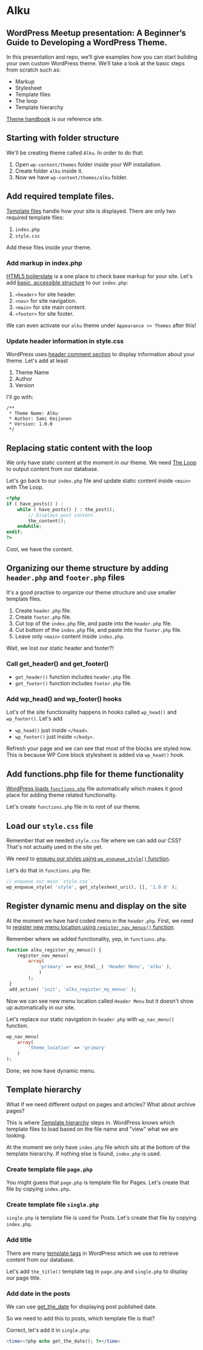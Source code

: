 # Alku

## WordPress Meetup presentation: A Beginner’s Guide to Developing a WordPress Theme.

In this presentation and repo, we’ll give examples how you can start building your own custom WordPress theme. We’ll take a look at the basic steps from scratch such as:

- Markup
- Stylesheet
- Template files
- The loop
- Template hierarchy

[Theme handbook](https://developer.wordpress.org/themes/getting-started/) is our reference site.

## Starting with folder structure

We'll be creating theme called `Alku`. In order to do that:

1. Open `wp-content/themes` folder inside your WP installation.
1. Create folder `alku` inside it.
1. Now we have `wp-content/themes/alku` folder.

## Add required template files.

[Template files](https://developer.wordpress.org/themes/basics/template-files/) handle how your site is displayed. There are only two required template files:

1. `index.php`
1. `style.css`

Add these files inside your theme.

### Add markup in index.php

[HTML5 boilerplate](https://github.com/h5bp/html5-boilerplate/blob/master/src/index.html) is a one place to check base markup for your site. Let's add
[basic, accessible structure](https://make.wordpress.org/accessibility/handbook/markup/aria-landmarks/) to our `index.php`:

1. `<header>` for site header.
1. `<nav>` for site navigation.
1. `<main>` for site main content.
1. `<footer>` for site footer.

We can even activate our `alku` theme under `Appearance >> Themes` after this!

### Update header information in style.css

WordPress uses [header comment section](https://developer.wordpress.org/themes/basics/main-stylesheet-style-css/#basic-structure) to display information about your theme. Let's add at least 

1. Theme Name
1. Author
1. Version

I'll go with:

```
/**
 * Theme Name: Alku
 * Author: Sami Keijonen
 * Version: 1.0.0
 */
```

## Replacing static content with the loop

We only have static content at the moment in our theme. We need [The Loop](https://developer.wordpress.org/themes/basics/the-loop/) to output content from our database.

Let's go back to our `index.php` file and update static content inside `<main>` with The Loop.

```php
<?php 
if ( have_posts() ) : 
    while ( have_posts() ) : the_post(); 
        // Displays post content.
        the_content();
    endwhile; 
endif; 
?>
```

Cool, we have the content.

## Organizing our theme structure by adding `header.php` and `footer.php` files

It's a good practise to organize our theme structure and use smaller template files.

1. Create `header.php` file.
1. Create `footer.php` file.
1. Cut top of the `index.php` file, and paste into the `header.php` file.
1. Cut bottom of the `index.php` file, and paste into the `footer.php` file.
1. Leave only `<main>` content inside `index.php`.

Wait, we lost our static header and footer?!

### Call get_header() and get_footer()

- `get_header()` function includes `header.php` file.
- `get_footer()` function includes `footer.php` file.

### Add wp_head() and wp_footer() hooks

Lot's of the site functionality happens in hooks called `wp_head()` and `wp_footer()`. Let's add

- `wp_head()` just inside `</head>`.
- `wp_footer()` just inside `</body>`.

Refresh your page and we can see that most of the blocks are styled now. This is because WP Core block stylesheet is added via `wp_head()` hook.

## Add functions.php file for theme functionality

[WordPress loads `functions.php`](https://developer.wordpress.org/themes/basics/theme-functions/) file automatically which makes it good place
for adding theme related functionality.

Let's create `functions.php` file in to root of our theme.

## Load our `style.css` file

Remember that we needed `style.css` file where we can add our CSS? That's not actually used in the site yet.

We need to [enqueu our styles using `wp_enqueue_style()` function](https://developer.wordpress.org/themes/basics/including-css-javascript/).

Let's do that in `functions.php` file:

```php
// enqueue our main `style.css`.
wp_enqueue_style( 'style', get_stylesheet_uri(), [], '1.0.0' );
```

## Register dynamic menu and display on the site

At the moment we have hard coded menu in the `header.php`. First, we need to [register new menu location using `register_nav_menus()` function](https://developer.wordpress.org/themes/functionality/navigation-menus/).

Remember where we added functionality, yep, in `functions.php`.

```php
function alku_register_my_menus() {
    register_nav_menus(
        array(
            'primary' => esc_html__( 'Header Menu', 'alku' ),
            )
        );
 }
 add_action( 'init', 'alku_register_my_menus' );
 ```

Now we can see new menu location called `Header Menu` but it doesn't show up automatically in our site.

Let's replace our static navigation in `header.php` with `wp_nav_menu()` function.

```php
wp_nav_menu(
    array(
        'theme_location' => 'primary'
    )
);
```

Done, we now have dynamic menu.

## Template hierarchy

What if we need different output on pages and articles? What about archive pages?

This is where [Template hierarchy](https://developer.wordpress.org/themes/basics/template-hierarchy/) steps in. WordPress knows which template files to load based on the file name and "view" what we are looking.

At the moment we only have `index.php` file which sits at the bottom of the template hierarchy. If nothing else is found, `index.php` is used.

### Create template file `page.php`

You might guess that `page.php` is template file for Pages. Let's create that file by copying `index.php`.

### Create template file `single.php`

`single.php` is template file is used for Posts. Let's create that file by copying `index.php`.

### Add title

There are many [template tags](https://developer.wordpress.org/themes/basics/template-tags/) in WordPress which we use to retrieve content from our database.

Let's add `the_title()` template tag in `page.php` and `single.php` to display our page title.

### Add date in the posts

We can use [get_the_date](https://developer.wordpress.org/reference/functions/get_the_date/) for displaying post published date.

So we need to add this to posts, which template file is that?

Correct, let's add it in `single.php`:

```php
<time><?php echo get_the_date(); ?></time>
```

